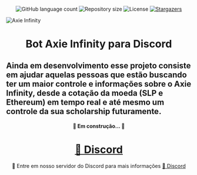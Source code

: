 <p align="center">
  <img alt="GitHub language count" src="https://img.shields.io/github/languages/count/tgmarinho/README-ecoleta?color=%2304D361">

  <img alt="Repository size" src="https://img.shields.io/github/repo-size/tgmarinho/README-ecoleta">
    
   <img alt="License" src="https://img.shields.io/badge/license-MIT-brightgreen">
    <a href="#">
    <img alt="Stargazers" src="	https://img.shields.io/github/stars/Plebeu-code/bot-axie-infinity">
  </a>

 
</p>



![Axie Infinity](https://pbs.twimg.com/media/EYUpV-2WkAYifq_.jpg)

<h1 align="center">Bot Axie Infinity para Discord</h1>

## Ainda em desenvolvimento esse projeto consiste em ajudar aquelas pessoas que estão buscando ter um maior controle e informações sobre o Axie Infinity, desde a cotação da moeda (SLP e Ethereum) em tempo real e até mesmo um controle da sua scholarship futuramente.

<h4 align="center"> 
	🚧 Em construção... 🚧
</h4>

<h1 align="center">
    <a href="https://discord.gg/kzdkuPUA7v">🔗 Discord</a>
</h1>
<p align="center">🚀 Entre em nosso servidor do Discord para mais informações <a href="https://discord.gg/kzdkuPUA7v">🔗 Discord</a> </p>